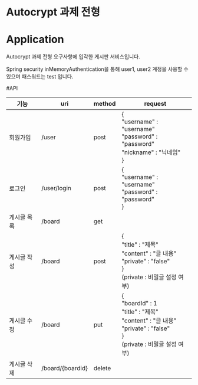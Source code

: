 # Autocrypt 과제 전형

# Application
Autocrypt 과제 전형 요구사항에 입각한 게시판 서비스입니다.

Spring security inMemoryAuthentication을 통해 user1, user2 계정을 사용할 수 있으며 패스워드는 test 입니다.

#API

| 기능       | uri              | method | request                                 |
| ---------- | ---------------- |------- |-------------------------------------- |
| 회원가입    | /user            | post   | {<br> "username" : "username" <br> "password" : "password" <br> "nickname" : "닉네임" <br>} |
| 로그인      | /user/login      | post   | {<br> "username" : "username" <br> "password" : "password" <br>} |
| 게시글 목록 | /board           | get    |            |
| 게시글 작성 | /board           | post   | {<br> "title" : "제목" <br> "content" : "글 내용" <br> "private" : "false" <br>} <br> (private : 비밀글 설정 여부)|
| 게시글 수정 | /board           | put    | {<br> "boardId" : 1 <br> "title" : "제목" <br> "content" : "글 내용" <br> "private" : "false" <br>} <br> (private : 비밀글 설정 여부) |
| 게시글 삭제 | /board/{boardid} | delete |             |

